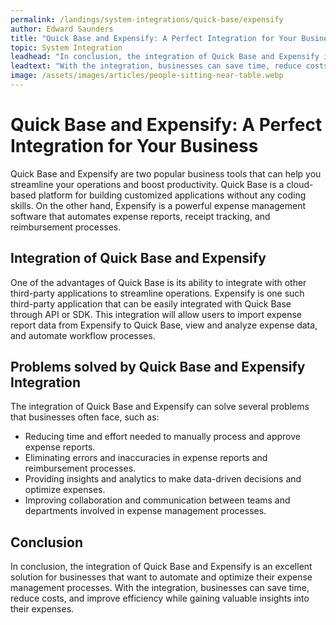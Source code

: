 ```yaml
---
permalink: /landings/system-integrations/quick-base/expensify
author: Edward Saunders
title: "Quick Base and Expensify: A Perfect Integration for Your Business"
topic: System Integration
leadhead: "In conclusion, the integration of Quick Base and Expensify is an excellent solution for businesses that want to automate and optimize their expense management processes"
leadtext: "With the integration, businesses can save time, reduce costs, and improve efficiency while gaining valuable insights into their expenses."
image: /assets/images/articles/people-sitting-near-table.webp
---
```

<div class="arttext">     <h1>Quick Base and Expensify: A Perfect Integration for Your Business</h1>
     <p>Quick Base and Expensify are two popular business tools that can help you streamline your operations and boost productivity. Quick Base is a cloud-based platform for building customized applications without any coding skills. On the other hand, Expensify is a powerful expense management software that automates expense reports, receipt tracking, and reimbursement processes. </p>
     <h2>Integration of Quick Base and Expensify</h2>
     <p>One of the advantages of Quick Base is its ability to integrate with other third-party applications to streamline operations. Expensify is one such third-party application that can be easily integrated with Quick Base through API or SDK. This integration will allow users to import expense report data from Expensify to Quick Base, view and analyze expense data, and automate workflow processes. </p>
     <h2>Problems solved by Quick Base and Expensify Integration</h2>
     <p>The integration of Quick Base and Expensify can solve several problems that businesses often face, such as:</p>
     <ul>
       <li>Reducing time and effort needed to manually process and approve expense reports.</li>
       <li>Eliminating errors and inaccuracies in expense reports and reimbursement processes.</li>
       <li>Providing insights and analytics to make data-driven decisions and optimize expenses.</li>
       <li>Improving collaboration and communication between teams and departments involved in expense management processes.</li>
     </ul>
     <h2>Conclusion</h2>
     <p>In conclusion, the integration of Quick Base and Expensify is an excellent solution for businesses that want to automate and optimize their expense management processes. With the integration, businesses can save time, reduce costs, and improve efficiency while gaining valuable insights into their expenses. </p>
</div>